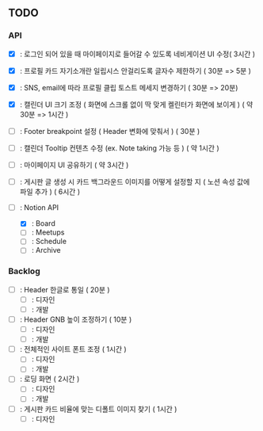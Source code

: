 ## TODO

### API

- [x] : 로그인 되어 있을 때 마이페이지로 들어갈 수 있도록 네비게이션 UI 수정( 3시간 )
- [x] : 프로필 카드 자기소개란 일립시스 안걸리도록 글자수 제한하기 ( 30분 => 5분 )
- [x] : SNS, email에 따라 프로필 클립 토스트 메세지 변경하기 ( 30분 => 20분)
- [x] : 캘린더 UI 크기 조정 ( 화면에 스크롤 없이 딱 맞게 켈린터가 화면에 보이게 ) ( 약 30분 => 1시간 )
- [ ] : Footer breakpoint 설정 ( Header 변화에 맞춰서 ) ( 30분 )
- [ ] : 캘린더 Tooltip 컨텐츠 수정 (ex. Note taking 가능 등 ) ( 약 1시간 )
- [ ] : 마이페이지 UI 공유하기 ( 약 3시간 )
- [ ] : 게시판 글 생성 시 카드 백그라운드 이미지를 어떻게 설정할 지 ( 노션 속성 값에 파일 추가 ) ( 6시간 )

- [ ] : Notion API
  - [x] : Board
  - [ ] : Meetups
  - [ ] : Schedule
  - [ ] : Archive

### Backlog

- [ ] : Header 한글로 통일 ( 20분 )
  - [ ] : 디자인
  - [ ] : 개발
- [ ] : Header GNB 높이 조정하기 ( 10분 )
  - [ ] : 디자인
  - [ ] : 개발
- [ ] : 전체적인 사이트 폰트 조정 ( 1시간 )
  - [ ] : 디자인
  - [ ] : 개발
- [ ] : 로딩 화면 ( 2시간 )
  - [ ] : 디자인
  - [ ] : 개발
- [ ] : 게시판 카드 비율에 맞는 디폴트 이미지 찾기 ( 1시간 )
  - [ ] : 디자인
